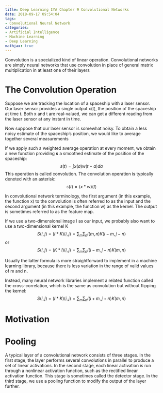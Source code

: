 ```yaml
---
title: Deep Learning IYA Chapter 9 Convolutional Networks
date: 2018-09-17 09:54:04
tags:
- Convolutional Neural Network
categories:
- Artificial Intelligence
- Machine Learning
- Deep Learning
mathjax: true
---
```




Convolution is a specialized kind of linear operation.
Convolutional networks are simply neural networks that use convolution in place of general matrix
multiplication in at least one of their layers


<!--more-->

# The Convolution Operation

Suppose we are tracking the location of a spaceship with a laser sensor. Our
laser sensor provides a single output x(t), the position of the spaceship at time
t. Both x and t are real-valued, we can get a different reading from the laser
sensor at any instant in time.

Now suppose that our laser sensor is somewhat noisy. To obtain a less noisy estimate of the spaceship’s position, we would like to average together several measurements

If we apply such a weighted average operation at every moment, we obtain a new
function providing **s** a smoothed estimate of the position of the spaceship:
$$s(t)=\int x(a)w(t-a)da$$
This operation is called convolution.
The convolution operation is typically denoted with an asterisk:
$$s(t)=(x*w)(t)$$


In convolutional network terminology, the first argument (in this example, the function x) to the convolution is often referred to as the input and the second argument (in this example, the function w) as the kernel. The output is sometimes referred to as the feature map.


If we use a two-dimensional image I as our input, we probably also want
to use a two-dimensional kernel K
$$S(i,j)=(I*K)(i,j)=\sum_m\sum_nI(m,n)K(i-m,j-n)$$
or
$$ S(i,j)=(K*I)(i,j)=\sum_m\sum_nI(i-m,j-n)K(m,n) $$

Usually the latter formula is more straightforward to implement in a machine
learning library, because there is less variation in the range of valid values of m
and n.


Instead, many neural network libraries implement a
related function called the cross-correlation, which is the same as convolution
but without flipping the kernel:
$$ S(i,j)=(I*K)(i,j)=\sum_m\sum_nI(i+m,j+n)K(m,n) $$

# Motivation
# Pooling

A typical layer of a convolutional network consists of three stages.
In the first stage, the layer performs several convolutions in parallel to produce a
set of linear activations. In the second stage, each linear activation is run through
a nonlinear activation function, such as the rectified linear activation function.
This stage is sometimes called the detector stage. In the third stage, we use a
pooling function to modify the output of the layer further.